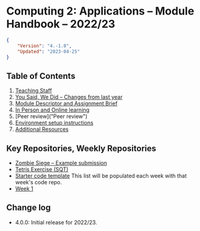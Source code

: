 # Computing 2: Applications – Module Handbook – 2022/23
```json
{
    "Version": "4.-1.0",
    "Updated": "2023-04-25"
}
```

## Table of Contents
1. [Teaching Staff](Staff)
1. [You Said, We Did – Changes from last year](Changes)
1. [Module Descriptor and Assignment Brief](Module)
1. [In Person and Online learning](Learning)
1. [Peer review]("Peer review")
1. [Environment setup instructions](Setup)
1. [Additional Resources](Resources)

## Key Repositories, Weekly Repositories
* [Zombie Siege – Example submission](https://github.com/fourier-space/zombie-siege)
* [Tetris Exercise (SQT)](https://github.com/fourier-space/sqt)
* [Starter code template](https://github.com/fourier-space/Computing-2-Submission-Template)
This list will be populated each week with that week's code repo.
* [Week 1](https://github.com/fourier-space/Computing-2-Week-1)

## Change log ##
* 4.0.0: Initial release for 2022/23.
